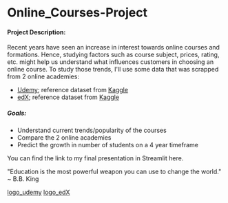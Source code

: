 # Online_Courses-Project

#### Project Description:

Recent years have seen an increase in interest towards online courses and formations. Hence, studying factors such as course subject, prices, rating, etc. might help us understand what influences customers in choosing an online course. To study those trends, I'll use some data that was scrapped from 2 online academies:
- [Udemy](https://www.udemy.com/); reference dataset from [Kaggle](https://www.kaggle.com/datasets/andrewmvd/udemy-courses)
- [edX](https://www.edx.org/); reference dataset from [Kaggle](https://www.kaggle.com/datasets/santoshapatil31/edx-all-courses-3082-courses)

##### Goals:
- Understand current trends/popularity of the courses
- Compare the 2 online academies
- Predict the growth in number of students on a 4 year timeframe

You can find the link to my final presentation in Streamlit here.

"Education is the most powerful weapon you can use to change the world."
~ B.B. King

[logo_udemy](https://upload.wikimedia.org/wikipedia/commons/thumb/e/e3/Udemy_logo.svg/2560px-Udemy_logo.svg.png) [logo_edX](https://upload.wikimedia.org/wikipedia/commons/thumb/c/cd/EdX_newer_logo.svg/1024px-EdX_newer_logo.svg.png)
